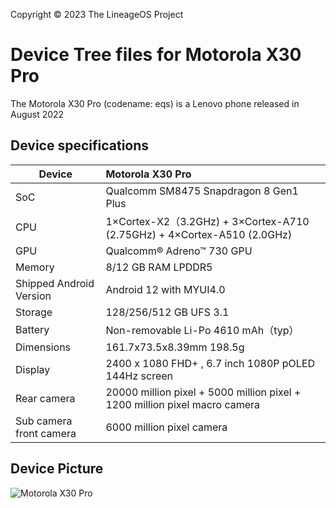 Copyright &copy; 2023 The LineageOS Project
# Device Tree files for Motorola X30 Pro

The Motorola X30 Pro (codename: eqs) is a Lenovo phone released in August 2022

## Device specifications

| Device                  | Motorola X30 Pro                                                                 |
| ----------------------- | :------------------------------------------------------------------------------- |
| SoC                     | Qualcomm SM8475 Snapdragon 8 Gen1 Plus                                           |
| CPU                     | 1×Cortex-X2（3.2GHz) + 3×Cortex-A710 (2.75GHz) + 4×Cortex-A510 (2.0GHz)          |
| GPU                     | Qualcomm® Adreno™ 730 GPU                                                        |
| Memory                  | 8/12 GB RAM LPDDR5                                                               |
| Shipped Android Version | Android 12 with MYUI4.0                                                          |
| Storage                 | 128/256/512 GB UFS 3.1                                                           |
| Battery                 | Non-removable Li-Po 4610 mAh（typ）                                              |
| Dimensions              | 161.7x73.5x8.39mm   198.5g                                                       |
| Display                 | 2400 x 1080 FHD+ , 6.7 inch 1080P pOLED 144Hz  screen                            |
| Rear camera             | 20000 million pixel + 5000 million pixel + 1200 million pixel macro camera       |
| Sub camera front camera | 6000 million pixel camera                                                        |

## Device Picture
![Motorola X30 Pro](https://p4.lefile.cn/product/adminweb/2022/08/02/tuCNgebGSarBdDQ2D2jPXSMol-3428.jpg "Motorola X30 Pro")
